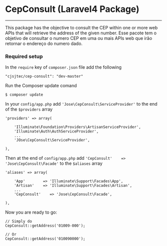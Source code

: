 # CepConsult (Laravel4 Package)

----------------------
This package has the objective to consult the CEP within one or more web APIs that will retrieve the address of the given number.
Esse pacote tem o objetivo de consultar o numero CEP em uma ou mais APIs web que irão retornar o endereço do numero dado.

### Required setup

In the `require` key of `composer.json` file add the following

    "cjsjtec/cep-consult": "dev-master"

Run the Composer update comand

    $ composer update

In your `config/app.php` add `'Jose\CepConsult\ServiceProvider'` to the end of the `$providers` array

    'providers' => array(

        'Illuminate\Foundation\Providers\ArtisanServiceProvider',
        'Illuminate\Auth\AuthServiceProvider',
        ...
        'JOse\CepConsult\ServiceProvider',

    ),

Then at the end of `config/app.php` add `'CepConsult'    => 'Jose\CepConsult\Facade'` to the `$aliases` array

    'aliases' => array(

        'App'        => 'Illuminate\Support\Facades\App',
        'Artisan'    => 'Illuminate\Support\Facades\Artisan',
        ...
        'CepConsult'    => 'Jose\CepConsult\Facade',

    ),

Now you are ready to go:

    // Simply do
    CepConsult::getAddress('01009-000');

    // Or
    CepConsult::getAddress('010090000');
